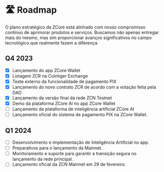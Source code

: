 # 🛣 Roadmap

O plano estratégico da ZCore está alinhado com nosso compromisso contínuo de aprimorar produtos e serviços. Buscamos não apenas entregar mais do mesmo, mas sim proporcionar avanços significativos no campo tecnológico que realmente fazem a diferença.

## Q4 2023

* [x] Lançamento do app ZCore Wallet
* [x] Listagem ZCR na Cointiger Exchange
* [x] Teste externo da funcionalidade de pagamento PIX
* [x] Lançamento do novo contrato ZCR de acordo com a votação feita pela DAO
* [x] Lançamento da versão final da rede ZCN Testnet
* [x] Demo da plataforma ZCore AI no app ZCore Wallet
* [ ] Lançamento da plataforma de inteligência artificial ZCore AI
* [ ] Lançamento oficial do sistema de pagamento PIX na ZCore Wallet.

## Q1 2024

* [ ] Desenvolvimento e implementação de Inteligência Artificial no app.
* [ ] Preparativos para o lançamento da Mainnet.
* [ ] Monitoramento e suporte para garantir a transição segura no lançamento da rede principal.
* [ ] Lançamento oficial da ZCN Mainnet em 29 de fevereiro.
